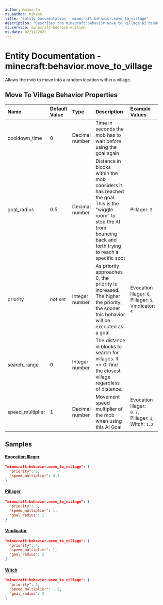 ```yaml
---
author: mammerla
ms.author: mikeam
title: "Entity Documentation - minecraft:behavior.move_to_village"
description: "Describes the minecraft:behavior.move_to_village ai behavior component"
ms.service: minecraft-bedrock-edition
ms.date: 02/11/2025 
---
```


# Entity Documentation - minecraft:behavior.move_to_village

Allows the mob to move into a random location within a village.


## Move To Village Behavior Properties

|Name       |Default Value |Type |Description |Example Values |
|:----------|:-------------|:----|:-----------|:------------- |
| cooldown_time | 0 | Decimal number | Time in seconds the mob has to wait before using the goal again |  | 
| goal_radius | 0.5 | Decimal number | Distance in blocks within the mob considers it has reached the goal. This is the "wiggle room" to stop the AI from bouncing back and forth trying to reach a specific spot | Pillager: `2` | 
| priority | *not set* | Integer number | As priority approaches 0, the priority is increased. The higher the priority, the sooner this behavior will be executed as a goal. | Evocation Illager: `6`, Pillager: `5`, Vindicator: `4` | 
| search_range | 0 | Integer number | The distance in blocks to search for villages. If <= 0, find the closest village regardless of distance. |  | 
| speed_multiplier | 1 | Decimal number | Movement speed multiplier of the mob when using this AI Goal | Evocation Illager: `0.7`, Pillager: `1`, Witch: `1.2` | 

## Samples

#### [Evocation Illager](https://github.com/Mojang/bedrock-samples/tree/preview/behavior_pack/entities/evocation_illager.json)


```json
"minecraft:behavior.move_to_village": {
  "priority": 6,
  "speed_multiplier": 0.7
}
```

#### [Pillager](https://github.com/Mojang/bedrock-samples/tree/preview/behavior_pack/entities/pillager.json)


```json
"minecraft:behavior.move_to_village": {
  "priority": 5,
  "speed_multiplier": 1,
  "goal_radius": 2
}
```

#### [Vindicator](https://github.com/Mojang/bedrock-samples/tree/preview/behavior_pack/entities/vindicator.json)


```json
"minecraft:behavior.move_to_village": {
  "priority": 4,
  "speed_multiplier": 1,
  "goal_radius": 2
}
```

#### [Witch](https://github.com/Mojang/bedrock-samples/tree/preview/behavior_pack/entities/witch.json)


```json
"minecraft:behavior.move_to_village": {
  "priority": 3,
  "speed_multiplier": 1.2,
  "goal_radius": 2
}
```
